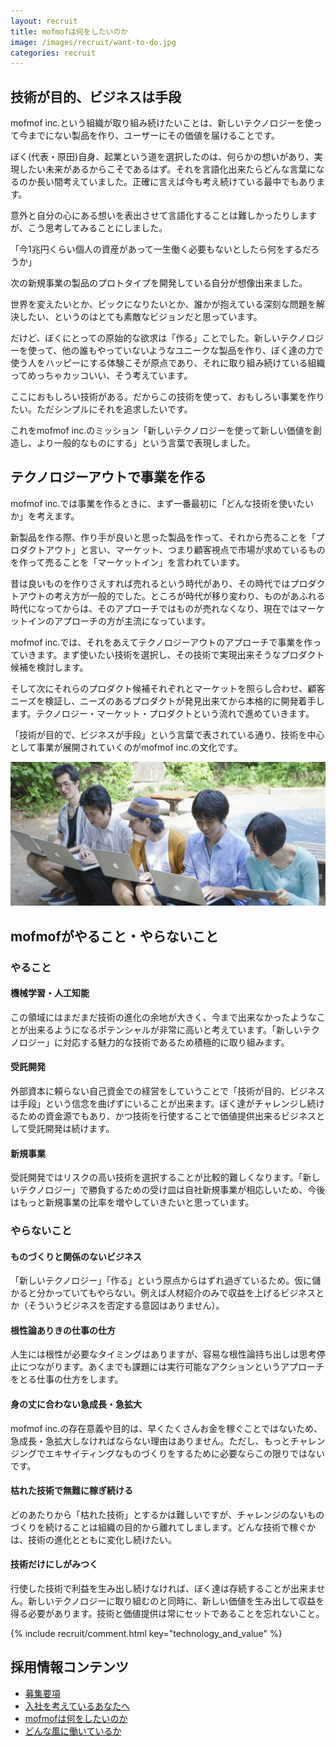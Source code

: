 ```yaml
---
layout: recruit
title: mofmofは何をしたいのか
image: /images/recruit/want-to-do.jpg
categories: recruit
---
```


## 技術が目的、ビジネスは手段

mofmof inc.という組織が取り組み続けたいことは、新しいテクノロジーを使って今までにない製品を作り、ユーザーにその価値を届けることです。

ぼく(代表・原田)自身、起業という道を選択したのは、何らかの想いがあり、実現したい未来があるからこそであるはず。それを言語化出来たらどんな言葉になるのか長い間考えていました。正確に言えば今も考え続けている最中でもあります。

意外と自分の心にある想いを表出させて言語化することは難しかったりしますが、こう思考してみることにしました。

「今1兆円くらい個人の資産があって一生働く必要もないとしたら何をするだろうか」

次の新規事業の製品のプロトタイプを開発している自分が想像出来ました。

世界を変えたいとか、ビックになりたいとか、誰かが抱えている深刻な問題を解決したい、というのはとても素敵なビジョンだと思っています。

だけど、ぼくにとっての原始的な欲求は「作る」ことでした。新しいテクノロジーを使って、他の誰もやっていないようなユニークな製品を作り、ぼく達の力で使う人をハッピーにする体験こそが原点であり、それに取り組み続けている組織ってめっちゃカッコいい、そう考えています。

ここにおもしろい技術がある。だからこの技術を使って、おもしろい事業を作りたい。ただシンプルにそれを追求したいです。

これをmofmof inc.のミッション「新しいテクノロジーを使って新しい価値を創造し、より一般的なものにする」という言葉で表現しました。

## テクノロジーアウトで事業を作る

mofmof inc.では事業を作るときに、まず一番最初に「どんな技術を使いたいか」を考えます。

新製品を作る際、作り手が良いと思った製品を作って、それから売ることを「プロダクトアウト」と言い、マーケット、つまり顧客視点で市場が求めているものを作って売ることを「マーケットイン」を言われています。

昔は良いものを作りさえすれば売れるという時代があり、その時代ではプロダクトアウトの考え方が一般的でした。ところが時代が移り変わり、ものがあふれる時代になってからは、そのアプローチではものが売れなくなり、現在ではマーケットインのアプローチの方が主流になっています。

mofmof inc.では、それをあえてテクノロジーアウトのアプローチで事業を作っていきます。まず使いたい技術を選択し、その技術で実現出来そうなプロダクト候補を検討します。

そして次にそれらのプロダクト候補それぞれとマーケットを照らし合わせ、顧客ニーズを検証し、ニーズのあるプロダクトが発見出来てから本格的に開発着手します。テクノロジー・マーケット・プロダクトという流れで進めていきます。

「技術が目的で、ビジネスが手段」という言葉で表されている通り、技術を中心として事業が展開されていくのがmofmof inc.の文化です。

![公園](/images/recruit/do-or-dont.jpg)

## mofmofがやること・やらないこと

### やること

#### 機械学習・人工知能
この領域にはまだまだ技術の進化の余地が大きく、今まで出来なかったようなことが出来るようになるポテンシャルが非常に高いと考えています。「新しいテクノロジー」に対応する魅力的な技術であるため積極的に取り組みます。

#### 受託開発
外部資本に頼らない自己資金での経営をしていうことで「技術が目的、ビジネスは手段」という信念を曲げずにいることが出来ます。ぼく達がチャレンジし続けるための資金源でもあり、かつ技術を行使することで価値提供出来るビジネスとして受託開発は続けます。

#### 新規事業
受託開発ではリスクの高い技術を選択することが比較的難しくなります。「新しいテクノロジー」で勝負するための受け皿は自社新規事業が相応しいため、今後はもっと新規事業の比率を増やしていきたいと思っています。

### やらないこと

#### ものづくりと関係のないビジネス
「新しいテクノロジー」「作る」という原点からはずれ過ぎているため。仮に儲かると分かっていてもやらない。例えば人材紹介のみで収益を上げるビジネスとか（そういうビジネスを否定する意図はありません）。

#### 根性論ありきの仕事の仕方
人生には根性が必要なタイミングはありますが、容易な根性論持ち出しは思考停止につながります。あくまでも課題には実行可能なアクションというアプローチをとる仕事の仕方をします。

#### 身の丈に合わない急成長・急拡大
mofmof inc.の存在意義や目的は、早くたくさんお金を稼ぐことではないため、急成長・急拡大しなければならない理由はありません。ただし、もっとチャレンジングでエキサイティングなものづくりをするために必要ならこの限りではないです。

#### 枯れた技術で無難に稼ぎ続ける
どのあたりから「枯れた技術」とするかは難しいですが、チャレンジのないものづくりを続けることは組織の目的から離れてしまします。どんな技術で稼ぐかは、技術の進化とともに変化し続けたい。

#### 技術だけにしがみつく
行使した技術で利益を生み出し続けなければ、ぼく達は存続することが出来ません。新しいテクノロジーに取り組むのと同時に、新しい価値を生み出して収益を得る必要があります。技術と価値提供は常にセットであることを忘れないこと。

{% include recruit/comment.html key="technology_and_value" %}

## 採用情報コンテンツ
- [募集要項](/recruit.html)
- [入社を考えているあなたへ](/recruit/recruit_you.html)
- [mofmofは何をしたいのか](/recruit/want-to-do.html)
- [どんな風に働いているか](/recruit/how-working.html)
